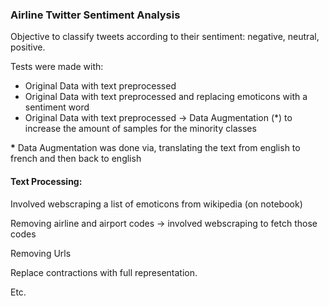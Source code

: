 <h3>Airline Twitter Sentiment Analysis</h3>
<p>Objective to classify tweets according to their sentiment: negative, neutral, positive.</p>
<p>Tests were made with:</p>
<ul>
  <li>Original Data with text preprocessed</li>
  <li>Original Data with text preprocessed and replacing emoticons with a sentiment word</li>
  <li>Original Data with text preprocessed -> Data Augmentation (*)  to increase the amount of samples for the minority classes</li>
</ul>

<p><b>*</b> Data Augmentation was done via, translating the text from english to french and then back to english</p>

<h4>Text Processing:</h4>
<p>Involved webscraping a list of emoticons from wikipedia (on notebook)</p>
<p>Removing airline and airport codes -> involved webscraping to fetch those codes</p>
<p>Removing Urls</p>
<p>Replace contractions with full representation.</p>
<p>Etc.</p>
